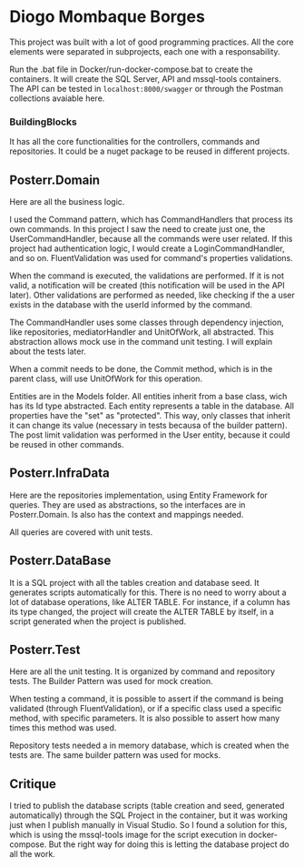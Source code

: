 # Diogo Mombaque Borges


This project was built with a lot of good programming practices. All the core elements were separated in subprojects, each one with a responsability. 

Run the .bat file in Docker/run-docker-compose.bat to create the containers. It will create the SQL Server, API and mssql-tools containers. The API can be tested in  `localhost:8000/swagger` or through the Postman collections avaiable here.

### BuildingBlocks

It has all the core functionalities for the controllers, commands and repositories. It could be a nuget package to be reused in different projects.


## Posterr.Domain

Here are all the business logic.
	
I used the Command pattern, which has  CommandHandlers that process its own commands. In this project I saw the need to create just one, the UserCommandHandler, because all the commands were user related. If this project had authentication logic, I would create a LoginCommandHandler, and so on. FluentValidation was used for command's properties validations.

When the command is executed, the validations are performed. If it is not valid, a notification will be created (this notification will be used in the API later). Other validations are performed as needed, like checking if the a user exists in the database with the userId informed by the command.
	
The CommandHandler uses some classes through dependency injection, like repositories, mediatorHandler and UnitOfWork, all abstracted. This abstraction allows mock use in the command unit testing. I will explain about the tests later.
	
When a commit needs to be done, the Commit method, which is in the parent class, will use UnitOfWork for this operation.
	
Entities are in the Models folder. All entities inherit from a base class, wich has its Id type abstracted. Each entity represents a table in the database. All properties have the "set" as "protected". This way, only classes that inherit it can change its value (necessary in tests becausa of the builder pattern). The post limit validation was performed in the User entity, because it could be reused in other commands. 

	
	
## Posterr.InfraData

Here are the repositories implementation, using Entity Framework for queries. They are used as abstractions, so the interfaces are in Posterr.Domain. Is also has the context and mappings needed.
	
All queries are covered with unit tests.

	
## Posterr.DataBase

It is a SQL project with all the tables creation and database seed. It generates scripts automatically for this. There is no need to worry about a lot of database operations, like ALTER TABLE. For instance, if a column has its type changed, the project will create the ALTER TABLE by itself, in a script generated when the project is published.
	
	
## Posterr.Test

Here are all the unit testing. It is organized by command and repository tests. The Builder Pattern was used for mock creation. 
	
When testing a command, it is possible to assert if the command is being validated (through FluentValidation), or if a specific class used a specific method, with specific parameters. It is also possible to assert how many times this method was used.
	
Repository tests needed a in memory database, which is created when the tests are. The same builder pattern was used for mocks.


## Critique

I tried to publish the database scripts (table creation and seed, generated automatically) through the SQL Project in the container, but it was working just when I publish manually in Visual Studio. So I found a solution for this, which is using the mssql-tools image for the script execution in docker-compose. But the right way for doing this is letting the database project do all the work.


